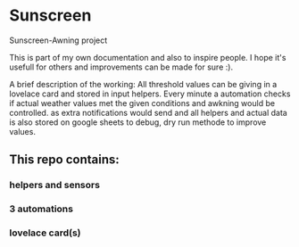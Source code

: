 # Sunscreen
Sunscreen-Awning project

This is part of my own documentation and also to inspire people. 
I hope it's usefull for others and  improvements can be made for sure :). 

A brief description of the working:
All threshold values can be giving in a lovelace card and stored in input helpers.
Every minute a automation checks if actual weather values met the given conditions and awkning would be controlled.
as extra notifications would send and all helpers and actual data is also stored on google sheets to debug, dry run methode to improve values.

## This repo contains:
### helpers and sensors
### 3 automations
### lovelace card(s)

